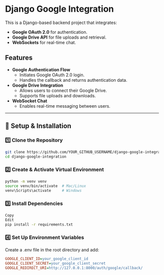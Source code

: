 # Django Google Integration

This is a Django-based backend project that integrates:
- **Google OAuth 2.0** for authentication.
- **Google Drive API** for file uploads and retrieval.
- **WebSockets** for real-time chat.

## Features
- **Google Authentication Flow**
  - Initiates Google OAuth 2.0 login.
  - Handles the callback and returns authentication data.
- **Google Drive Integration**
  - Allows users to connect their Google Drive.
  - Supports file uploads and downloads.
- **WebSocket Chat**
  - Enables real-time messaging between users.

---

## 🔧 Setup & Installation

### 1️⃣ Clone the Repository
```sh
git clone https://github.com/YOUR_GITHUB_USERNAME/django-google-integration.git
cd django-google-integration
```
### 2️⃣ Create & Activate Virtual Environment
```sh
python -m venv venv
source venv/bin/activate  # Mac/Linux
venv\Scripts\activate     # Windows
```


### 3️⃣ Install Dependencies
```sh
Copy
Edit
pip install -r requirements.txt
```
### 4️⃣ Set Up Environment Variables
Create a .env file in the root directory and add:

```ini
GOOGLE_CLIENT_ID=your_google_client_id
GOOGLE_CLIENT_SECRET=your_google_client_secret
GOOGLE_REDIRECT_URI=http://127.0.0.1:8000/auth/google/callback/
```
